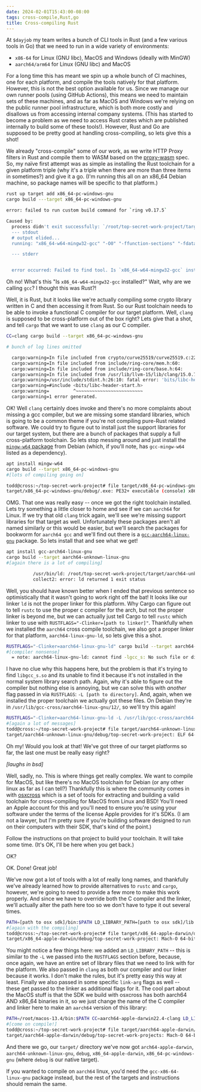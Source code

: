 ```yaml
---
date: 2024-02-01T15:43:00-08:00
tags: cross-compile,Rust,go
title: Cross-compiling Rust
---
```


At `$dayjob` my team writes a bunch of CLI tools in Rust (and a few various tools in Go) that we need to run in a wide variety of environments:

* `x86-64` for Linux (GNU libc), MacOS and Windows (ideally with MinGW)
* `aarch64/arm64` for Linux (GNU libc) and MacOS

For a long time this has meant we spin up a whole bunch of CI machines, one for each platform, and compile the tools natively for that platform. However, this is not the best option available for us.  Since we manage our own runner pools (using GitHub Actions), this means we need to maintain sets of these machines, and as far as MacOS and Windows we're relying on the public runner pool infrastructure, which is both more costly and disallows us from accessing internal company systems.  (This has started to become a problem as we need to access Rust crates which are published internally to build some of these tools!). However, Rust and Go are supposed to be pretty good at handling cross-compiling, so lets give this a shot!

We already "cross-compile" some of our work, as we write HTTP Proxy filters in Rust and compile them to WASM based on the [proxy-wasm](https://github.com/proxy-wasm/spec) spec. So, my naïve first attempt was as simple as installing the Rust toolchain for a given platform triple (why it's a triple when there are more than three items in sometimes?) and give it a go. (I'm running this all on an x86_64 Debian machine, so package names will be specific to that platform.)

```bash
rust up target add x86_64-pc-windows-gnu
cargo build ---target x86_64-pc-windows-gnu

error: failed to run custom build command for `ring v0.17.5`

Caused by:
  process didn't exit successfully: `/root/top-secret-work-project/target/debug/build/ring-9e2d74aa803932bf/build-script-build` (exit status: 1)
  --- stdout
  # output elided...
  running: "x86_64-w64-mingw32-gcc" "-O0" "-ffunction-sections" "-fdata-sections" "-gdwarf-2" "-fno-omit-frame-pointer" "-m64" "-I" "include" "-I" "/root/top-secret-work-project/target/x86_64-pc-windows-gnu/debug/build/ring-8250d53ba97b24ed/out" "-Wall" "-Wextra" "-fvisibility=hidden" "-std=c1x" "-pedantic" "-Wall" "-Wextra" "-Wbad-function-cast" "-Wcast-align" "-Wcast-qual" "-Wconversion" "-Wenum-compare" "-Wfloat-equal" "-Wformat=2" "-Winline" "-Winvalid-pch" "-Wmissing-field-initializers" "-Wmissing-include-dirs" "-Wnested-externs" "-Wredundant-decls" "-Wshadow" "-Wsign-compare" "-Wsign-conversion" "-Wstrict-prototypes" "-Wundef" "-Wuninitialized" "-Wwrite-strings" "-g3" "-DNDEBUG" "-o" "/home/todd/top-secret-work-project/target/x86_64-pc-windows-gnu/debug/build/ring-8250d53ba97b24ed/out/crypto/curve25519/curve25519.o" "-c" "crypto/curve25519/curve25519.c"

  --- stderr


  error occurred: Failed to find tool. Is `x86_64-w64-mingw32-gcc` installed?
```

Oh no! What's this "Is `x86_64-w64-mingw32-gcc` installed?" Wait, why are we calling `gcc`? I thought this was Rust?!

Well, it is Rust, but it looks like we're actually compiling some crypto library written in C and then accessing it from Rust. So our Rust toolchain needs to be able to invoke a functional C compiler for our target platform. Well, `clang` is supposed to be cross-platform out of the box right? Lets give that a shot, and tell `cargo` that we want to use `clang` as our C compiler.

```bash
CC=clang cargo build --target x86_64-pc-windows-gnu

# bunch of log lines omitted

  cargo:warning=In file included from crypto/curve25519/curve25519.c:22:
  cargo:warning=In file included from include/ring-core/mem.h:60:
  cargo:warning=In file included from include/ring-core/base.h:64:
  cargo:warning=In file included from /usr/lib/llvm-15/lib/clang/15.0.7/include/stdint.h:52:
  cargo:warning=/usr/include/stdint.h:26:10: fatal error: 'bits/libc-header-start.h' file not found
  cargo:warning=#include <bits/libc-header-start.h>
  cargo:warning=         ^~~~~~~~~~~~~~~~~~~~~~~~~~
  cargo:warning=1 error generated.
```

OK! Well `clang` certainly does invoke and there's no more complaints about missing a gcc compiler, but we are missing some standard libraries, which is going to be a common theme if you're not compiling pure-Rust related software. We could try to figure out to install just the support libraries for our target system, but there are a bunch of packages that supply a full cross-platform toolchain. So lets stop messing around and just install the [`mingw-w64` package](https://packages.debian.org/bookworm/mingw-w64) from Debian (which, if you'll note, has `gcc-mingw-w64` listed as a dependency).

```bash
apt install mingw-w64
cargo build --target x86_64-pc-windows-gnu
#[lots of compiling going on]

todd@cross:~/top-secret-work-project# file target/x86_64-pc-windows-gnu/debug/top-secret-work-project.exe
target/x86_64-pc-windows-gnu/debug/.exe: PE32+ executable (console) x86-64, for MS Windows, 21 sections
```

OMG. That one was really easy -- once we got the right toolchain installed. Lets try something a little closer to home and see if we can `aarch64` for Linux. If we try that old `clang` trick again, we'll see we're missing support libraries for that target as well.  Unfortunately these packages aren't all named similarly or this would be easier, but we'll search the packages for bookworm for `aarch64 gcc` and we'll find out there is a [`gcc-aarch64-linux-gnu`](https://packages.debian.org/bookworm/gcc-aarch64-linux-gnu) package. So lets install that and see what we get!

```bash
apt install gcc-arch64-linux-gnu
cargo build --target aarch64-unknown-linux-gnu
#[again there is a lot of compiling]

          /usr/bin/ld: /root/top-secret-work-project/target/aarch64-unknown-linux-gnu/debug/deps/frontdoor_ops-89e314a14d73e562.105y1p0cy3ffj42o.rcgu.o: error adding symbols: file in wrong format
          collect2: error: ld returned 1 exit status
```

Well, you should have known better when I ended that previous sentence so optimistically that it wasn't going to work right off the bat! It looks like our linker `ld` is not the proper linker for this platform. Why Cargo can figure out to tell `rustc` to use the proper c compiler for the arch, but not the proper linker is beyond me, but we can actually just tell Cargo to tell `rustc` which linker to use with `RUSTFLAGS="-Clinker=[path to linker]"`. Thankfully when we installed the `aarch64` cross compile toolchain, we also got a proper linker for that platform, `aarch64-linux-gnu-ld`, so lets give this a shot.


```bash
RUSTFLAGS="-Clinker=aarch64-linux-gnu-ld" cargo build --target aarch64-unknown-linux-gnu
#[compiler nonsense]
  = note: aarch64-linux-gnu-ld: cannot find -lgcc_s: No such file or directory
```

I have no clue why this happens here, but the problem is that it's trying to find `libgcc_s.so` and its unable to find it because it's not installed in the normal system library search path. Again, why it's able to figure out the compiler but nothing else is annoying, but we can solve this with _another_ flag passed in via `RUSTFLAGS`: `-L [path to directory]`. And, again, when we installed the proper toolchain we actually got these files. On Debian they're in `/usr/lib/gcc-cross/aarch64-linux-gnu/12/`, so we'll try this again!

```bash
RUSTFLAGS="-Clinker=aarch64-linux-gnu-ld -L /usr/lib/gcc-cross/aarch64-linux-gnu/12/" cargo build --target aarch64-unknown-linux-gnu
#[again a lot of messages]
todd@cross:~/top-secret-work-project# file target/aarch64-unknown-linux-gnu/debug/top-secret-work-project
target/aarch64-unknown-linux-gnu/debug/top-secret-work-project: ELF 64-bit LSB pie executable, ARM aarch64, version 1 (SYSV), dynamically linked, interpreter /lib/ld-linux-aarch64.so.1, with debug_info, not stripped
```

Oh my! Would you look at that! We've got three of our target platforms so far, the last one must be really easy right?

_[laughs in bsd]_

Well, sadly, no. This is where things get really complex. We want to compile for MacOS, but like there's no MacOS toolchain for Debian (or any other linux as far as I can tell?) Thankfully this is where the community comes in with [osxcross](https://github.com/tpoechtrager/osxcross) which is a set of tools for extracting and building a valid toolchain for cross-compiling for MacOS from Linux and BSD! You'll need an Apple account for this and you'll need to ensure you're using your software under the terms of the license Apple provides for it's SDKs. (I am not a lawyer, but I'm pretty sure if you're building software designed to run on their computers with their SDK, that's kind of the point.)

Follow the instructions on that project to build your toolchain. It will take some time. (It's OK, I'll be here when you get back.)

OK?

OK. Done! Great job!

We've now got a lot of tools with a lot of really long names, and thankfully we've already learned how to provide alternatives to `rustc` and `cargo`, however, we're going to need to provide a few more to make this work properly. And since we have to override both the C compiler and the linker, we'll actually alter the path here too so we don't have to type it out several times.

```bash
PATH=[path to osx sdk]/bin:$PATH LD_LIBRARY_PATH=[path to osx sdk]/lib:$LD_LIBRARY_PATH CC=x86_64-apple-darwin22.4-clang RUSTFLAGS="-Clinker=x64_64-apple-darwin22.4-clang -Clink-arg=-undefined -Clink-arg=dynamic_lookup" cargo build --target x86_64-apple-darwin
#[again with the compiling]
todd@cross:~/top-secret-work-project# file target/x86_64-apple-darwin/debug/top-secret-work-project
target/x86_64-apple-darwin/debug/top-secret-work-project: Mach-O 64-bit x86_64 executable, flags:<NOUNDEFS|DYLDLINK|TWOLEVEL|PIE|HAS_TLV_DESCRIPTORS>
```

You might notice a few things here: we added an `LD_LIBRARY_PATH` -- this is similar to the `-L` we passed into the `RUSTFLAGS` section before, because, once again, we have an entire set of library files that we need to link with for the platform. We also passed in `clang` as both our compiler and our linker because it works. I don't make the rules, but it's pretty easy this way at least. Finally we also passed in some specific `link-arg` flags as well -- these get passed to the linker as additional flags for it. The cool part about the MacOS stuff is that the SDK we build with osxcross has both aarch64 AND x86_64 binaries in it, so we just change the name of the C compiler and linker here to make an `aarch64` version of this library:

```bash
PATH=/root/macos-13.4/bin:$PATH CC=aarch64-apple-darwin22.4-clang LD_LIBRARY_PATH=/root/macos-13.4/lib:$LD_LIBRARY_PATH RUSTFLAGS="-Clinker=aarch64-apple-darwin22.4-clang -Clink-arg=-undefined -Clink-arg=dynamic_lookup" cargo build --target aarch64-apple-darwin
#[come on compile!]
todd@cross:~/top-secret-work-project# file target/aarch64-apple-darwin/debug/top-secret-work-project
target/aarch64-apple-darwin/debug/top-secret-work-projects: Mach-O 64-bit arm64 executable, flags:<NOUNDEFS|DYLDLINK|TWOLEVEL|PIE|HAS_TLV_DESCRIPTORS>
```

And there we go, our `target/` directory we've now got `arch64-apple-darwin`, `aarch64-unknown-linux-gnu`, `debug`, `x86_64-apple-darwin`, `x86_64-pc-windows-gnu` (where `debug` is our native target).

If you wanted to compile on `aarch64` linux, you'd need the `gcc-x86-64-linux-gnu` package instead, but the rest of the targets and instructions should remain the same.
